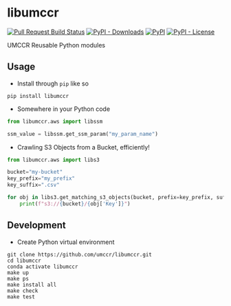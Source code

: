 # libumccr

[![Pull Request Build Status](https://github.com/umccr/libumccr/workflows/Pull%20Request%20Build/badge.svg)](https://github.com/umccr/libumccr/actions) [![PyPI - Downloads](https://img.shields.io/pypi/dm/libumccr?style=flat)](https://pypistats.org/packages/libumccr) [![PyPI](https://img.shields.io/pypi/v/libumccr?style=flat)](https://pypi.org/project/libumccr) 
[![PyPI - License](https://img.shields.io/pypi/l/libumccr?style=flat)](https://opensource.org/licenses/MIT)

UMCCR Reusable Python modules

## Usage

- Install through ``pip`` like so
```commandline
pip install libumccr
```

- Somewhere in your Python code
```python
from libumccr.aws import libssm

ssm_value = libssm.get_ssm_param("my_param_name")
```

- Crawling S3 Objects from a Bucket, efficiently!
```python
from libumccr.aws import libs3

bucket="my-bucket"
key_prefix="my_prefix"
key_suffix=".csv"

for obj in libs3.get_matching_s3_objects(bucket, prefix=key_prefix, suffix=key_suffix):
    print(f"s3://{bucket}/{obj['Key']}")
```

## Development

- Create Python virtual environment
```
git clone https://github.com/umccr/libumccr.git
cd libumccr
conda activate libumccr
make up
make ps
make install all
make check
make test
```
